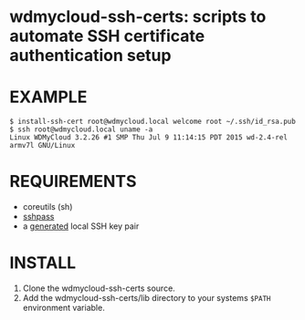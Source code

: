 # wdmycloud-ssh-certs: scripts to automate SSH certificate authentication setup

# EXAMPLE

```console
$ install-ssh-cert root@wdmycloud.local welcome root ~/.ssh/id_rsa.pub
$ ssh root@wdmycloud.local uname -a
Linux WDMyCloud 3.2.26 #1 SMP Thu Jul 9 11:14:15 PDT 2015 wd-2.4-rel armv7l GNU/Linux
```

# REQUIREMENTS

* coreutils (sh)
* [sshpass](https://gist.github.com/arunoda/7790979)
* a [generated](https://help.github.com/enterprise/2.12/user/articles/generating-a-new-ssh-key-and-adding-it-to-the-ssh-agent/) local SSH key pair

# INSTALL

1. Clone the wdmycloud-ssh-certs source.
2. Add the wdmycloud-ssh-certs/lib directory to your systems `$PATH` environment variable.
